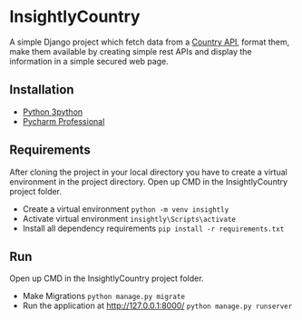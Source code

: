 # InsightlyCountry
A simple Django project which fetch data from a [Country API](https://restcountries.eu/rest/v2/all), format them, make them available by creating simple rest APIs and display the information in a simple secured web page. 

## Installation
- [Python 3python](https://www.python.org/downloads/)
- [Pycharm Professional](https://www.jetbrains.com/pycharm/download/)

## Requirements 
After cloning the project in your local directory you have to create a virtual environment in the project directory. Open up CMD in the InsightlyCountry project folder. 

- Create a virtual environment
	`python -m venv insightly`
- Activate virtual environment
	`insightly\Scripts\activate`
- Install all dependency requirements
	`pip install -r requirements.txt`

## Run 
Open up CMD in the InsightlyCountry project folder. 

- Make Migrations
	`python manage.py migrate`
- Run the application at http://127.0.0.1:8000/
	`python manage.py runserver`
